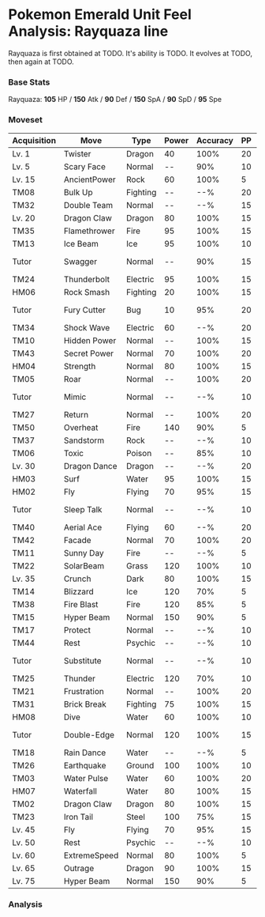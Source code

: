 # Pokemon Emerald Unit Feel Analysis: Rayquaza line

Rayquaza is first obtained at TODO. It's ability is TODO. It evolves at TODO, then again at TODO.

### Base Stats

Rayquaza: **105** HP / **150** Atk / **90** Def / **150** SpA / **90** SpD / **95** Spe

### Moveset

|Acquisition|Move        |Type    |Power|Accuracy|PP |Notes                    |
|---        |---         |---     |---  |---     |---|---                      |
|Lv. 1      |Twister     |Dragon  |40   |100%    |20 |                         |
|Lv. 5      |Scary Face  |Normal  |--   |90%     |10 |                         |
|Lv. 15     |AncientPower|Rock    |60   |100%    |5  |                         |
|TM08       |Bulk Up     |Fighting|--   |--%     |20 |                         |
|TM32       |Double Team |Normal  |--   |--%     |15 |                         |
|Lv. 20     |Dragon Claw |Dragon  |80   |100%    |15 |                         |
|TM35       |Flamethrower|Fire    |95   |100%    |15 |                         |
|TM13       |Ice Beam    |Ice     |95   |100%    |10 |                         |
|Tutor      |Swagger     |Normal  |--   |90%     |15 |Emerald only             |
|TM24       |Thunderbolt |Electric|95   |100%    |15 |                         |
|HM06       |Rock Smash  |Fighting|20   |100%    |15 |                         |
|Tutor      |Fury Cutter |Bug     |10   |95%     |20 |Emerald only             |
|TM34       |Shock Wave  |Electric|60   |--%     |20 |                         |
|TM10       |Hidden Power|Normal  |--   |100%    |15 |                         |
|TM43       |Secret Power|Normal  |70   |100%    |20 |                         |
|HM04       |Strength    |Normal  |80   |100%    |15 |                         |
|TM05       |Roar        |Normal  |--   |100%    |20 |                         |
|Tutor      |Mimic       |Normal  |--   |--%     |10 |Emerald only             |
|TM27       |Return      |Normal  |--   |100%    |20 |                         |
|TM50       |Overheat    |Fire    |140  |90%     |5  |                         |
|TM37       |Sandstorm   |Rock    |--   |--%     |10 |                         |
|TM06       |Toxic       |Poison  |--   |85%     |10 |                         |
|Lv. 30     |Dragon Dance|Dragon  |--   |--%     |20 |                         |
|HM03       |Surf        |Water   |95   |100%    |15 |                         |
|HM02       |Fly         |Flying  |70   |95%     |15 |                         |
|Tutor      |Sleep Talk  |Normal  |--   |--%     |10 |Emerald only             |
|TM40       |Aerial Ace  |Flying  |60   |--%     |20 |                         |
|TM42       |Facade      |Normal  |70   |100%    |20 |                         |
|TM11       |Sunny Day   |Fire    |--   |--%     |5  |                         |
|TM22       |SolarBeam   |Grass   |120  |100%    |10 |                         |
|Lv. 35     |Crunch      |Dark    |80   |100%    |15 |                         |
|TM14       |Blizzard    |Ice     |120  |70%     |5  |                         |
|TM38       |Fire Blast  |Fire    |120  |85%     |5  |                         |
|TM15       |Hyper Beam  |Normal  |150  |90%     |5  |                         |
|TM17       |Protect     |Normal  |--   |--%     |10 |                         |
|TM44       |Rest        |Psychic |--   |--%     |10 |                         |
|Tutor      |Substitute  |Normal  |--   |--%     |10 |Emerald only             |
|TM25       |Thunder     |Electric|120  |70%     |10 |                         |
|TM21       |Frustration |Normal  |--   |100%    |20 |                         |
|TM31       |Brick Break |Fighting|75   |100%    |15 |                         |
|HM08       |Dive        |Water   |60   |100%    |10 |                         |
|Tutor      |Double-Edge |Normal  |120  |100%    |15 |Emerald only             |
|TM18       |Rain Dance  |Water   |--   |--%     |5  |                         |
|TM26       |Earthquake  |Ground  |100  |100%    |10 |                         |
|TM03       |Water Pulse |Water   |60   |100%    |20 |                         |
|HM07       |Waterfall   |Water   |80   |100%    |15 |                         |
|TM02       |Dragon Claw |Dragon  |80   |100%    |15 |                         |
|TM23       |Iron Tail   |Steel   |100  |75%     |15 |                         |
|Lv. 45     |Fly         |Flying  |70   |95%     |15 |                         |
|Lv. 50     |Rest        |Psychic |--   |--%     |10 |                         |
|Lv. 60     |ExtremeSpeed|Normal  |80   |100%    |5  |                         |
|Lv. 65     |Outrage     |Dragon  |90   |100%    |15 |                         |
|Lv. 75     |Hyper Beam  |Normal  |150  |90%     |5  |                         |

### Analysis